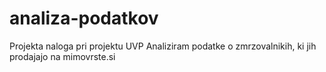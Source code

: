 # analiza-podatkov
Projekta naloga pri projektu UVP
Analiziram podatke o zmrzovalnikih, ki jih prodajajo na mimovrste.si
